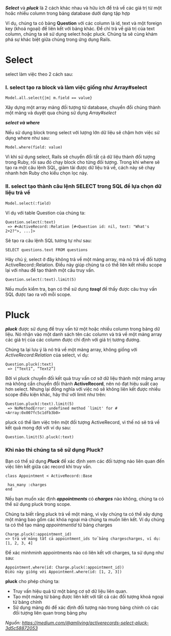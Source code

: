 ***Select*** và ***pluck*** là 2 cách khác nhau và hữu ích để trả về các giá trị từ một hoăc nhiều column trong bảng database dưới dạng tập hợp

Ví dụ, chúng ta có bảng **Question** với các column là id, text và một foreign key (khoá ngoại) để liên kết với bảng khác. Để chỉ trả về giá trị của text column, chúng ta sẽ sử dụng select hoặc pluck. Chúng ta sẽ cùng khám phá  sự khác biệt giữa chúng trong ứng dụng Rails.

# Select

select làm việc theo 2 cách sau:

### I. select tạo ra block và làm việc giống như Array#select

`Model.all.select{|m| m.field == value}`

Xây dựng một array mảng đối tượng từ database, chuyển đổi chúng thành một mảng và duyệt qua chúng sử dụng *Array#select*

***select và where***

Nếu sử dụng block trong select với lượng lớn dữ liệu sẽ chậm hơn việc sử dụng where như sau:

`Model.where(field: value)`

Vì khi sử dụng select, Rails sẽ chuyển đổi tất cả dữ liệu thành đối tượng trong Ruby, rồi sau đó chạy block cho từng đối tượng. Trong khi where sẽ tạo ra một câu lệnh SQL, giảm tải được dữ liệu trả về, cách này sẽ chạy nhanh hơn Ruby cho kiểu chọn lọc này.

### II. select tạo thành câu lệnh SELECT trong SQL để lựa chọn dữ liệu trả về

`Model.select(:field)`

Ví dụ với table Question của chúng ta:

```
Question.select(:text)
 => #<ActiveRecord::Relation [#<Question id: nil, text: "What's 2+2?">, ...]>
```

Sẽ tạo ra câu lệnh SQL tương tự như sau:

`SELECT questions.text FROM questions`

Hãy chú ý, select ở đây không trả về một mảng array, mà nó trả về đối tượng ActiveRecord::Relation. Điều này giúp chúng ta có thể liên kết nhiều scope lại với nhau để tạo thành một câu truy vấn.

`Question.select(:text).limit(5)`

Nếu muốn kiểm tra, bạn có thể sử dụng ***tosql*** để thấy được câu truy vấn SQL được tao ra với mỗi scope.

# Pluck

***pluck*** được sử dụng để truy vấn từ một hoặc nhiều column trong bảng dữ liệu. Nó nhận vào một danh sách tên các column và trả về một mảng array các giá trị của các column được chỉ định với giá trị tương đương.

Chúng ta lại lưu ý là nó trả về một mảng array, không giống với *ActiveRecord:Relation* của select, ví dụ:

```
Question.pluck(:text)
 => [“Text1”, “Text2”]
```

Bởi vì pluck chuyển đối kết quả truy vấn cơ sở dữ liệu thành một mảng array mà không cần chuyển đổi thành **ActiveRecord**, nên nó đạt hiệu suất cao hơn select. Nhưng lại đồng nghĩa với việc nó sẽ không liên kết được nhiều scope điều kiện khác, hãy thử với limit như trên:

```
Question.pluck(:text).limit(5)
 => NoMethodError: undefined method `limit' for #<Array:0x007fc5c1dfb3b0>
```

pluck có thể làm việc trên một đối tượng ActiveRecord, vì thế nó sẽ trả về kết quả mong đợi với ví dụ sau:

`Question.limit(5).pluck(:text)`

### Khi nào thì chúng ta sẽ sử dụng Pluck?

Bạn có thể sử dụng ***Pluck*** để xác định xem các đối tượng nào liên quan đến việc liên kết giữa các record khi truy vấn.

```
class Appointment < ActiveRecord::Base

 has_many :charges
end
```
 
Nếu bạn muốn xác định ***appointments*** có ***charges*** nào không, chúng ta có thể sử dụng pluck trong scope.

Chúng ta biết rằng pluck trả về một mảng, vì vậy chúng ta có thể xây dựng một mảng bao gồm các khóa ngoại mà chúng ta muốn liên kết. Ví dụ chúng ta có thể tạo mảng *appointmentid* tử bảng charges 

```
Charge.pluck(:appointment_id)
=> trả về mảng tất cả appointment_ids tử bảng chargescharges, ví dụ: [1, 2, 3, 4]
```

Để xác minhminh appointments  nào có liên kết với charges, ta sử dụng như sau:

```
Appointment.where(id: Charge.pluck(:appointment_id))
Điều này giống với Appointment.where(id: [1, 2, 3])
```

**pluck** cho phép chúng ta:

* Truy vấn hiệu quả từ một bảng cơ sở dữ liệu liên quan.
* Tạo một mảng từ bảng được liên kết với tất cả các đối tượng khoá ngoại từ bảng chính
* Sử dụng mảng đó để xác định đối tượng nào trong bảng chính có các đối tượng liên quan trong bảng phụ

*Nguồn: https://medium.com/@amliving/activerecords-select-pluck-3d5c58872053*